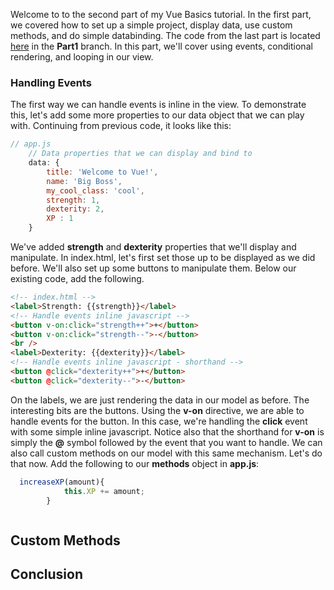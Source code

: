 Welcome to to the second part of my Vue Basics tutorial. In the first part, we covered how to set up a simple project, display data, use custom methods, and do simple databinding. The code from the last part is located [here](https://github.com/nkratzmeyer/vue-basics) in the **Part1** branch. In this part, we'll cover using events, conditional rendering, and looping in our view.

### Handling Events

The first way we can handle events is inline in the view. To demonstrate this, let's add some more properties to our data object that we can play with. Continuing from previous code, it looks like this:

```javascript
// app.js
    // Data properties that we can display and bind to
    data: {
        title: 'Welcome to Vue!',
        name: 'Big Boss',
        my_cool_class: 'cool',
        strength: 1,
        dexterity: 2,
        XP : 1
    }
```

We've added **strength** and **dexterity** properties that we'll display and manipulate. In index.html, let's first set those up to be displayed as we did before. We'll also set up some buttons to manipulate them. Below our existing code, add the following.

```html
<!-- index.html -->
<label>Strength: {{strength}}</label>
<!-- Handle events inline javascript -->
<button v-on:click="strength++">+</button>
<button v-on:click="strength--">-</button>
<br />
<label>Dexterity: {{dexterity}}</label>
<!-- Handle events inline javascript - shorthand -->
<button @click="dexterity++">+</button>
<button @click="dexterity--">-</button>
```

On the labels, we are just rendering the data in our model as before. The interesting bits are the buttons. Using the **v-on** directive, we are able to handle events for the button. In this case, we're handling the **click** event with some simple inline javascript. Notice also that the shorthand for **v-on** is simply the **@** symbol followed by the event that you want to handle. We can also call custom methods on our model with this same mechanism. Let's do that now. Add the following to our **methods** object in **app.js**:

```javascript
  increaseXP(amount){
            this.XP += amount;
        }
```

```html

```

## Custom Methods

## Conclusion
